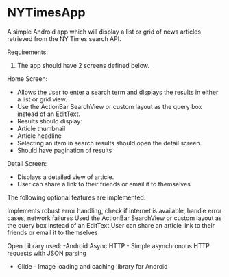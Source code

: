 # NYTimesApp
A simple Android app which will display a list or grid of news articles retrieved from the NY Times
search API.

Requirements:
1. The app should have 2 screens defined below.

Home Screen:
- Allows the user to enter a search term and displays the results in either a list or grid view.
- Use the ActionBar SearchView or custom layout as the query box instead of an EditText.
- Results should display:
- Article thumbnail
- Article headline
- Selecting an item in search results should open the detail screen.
- Should have pagination of results

Detail Screen:
- Displays a detailed view of article.
- User can share a link to their friends or email it to themselves

The following optional features are implemented:

 Implements robust error handling, check if internet is available, handle error cases, network failures
 Used the ActionBar SearchView or custom layout as the query box instead of an EditText
 User can share an article link to their friends or email it to themselves
 
 Open Library used:
 -Android Async HTTP - Simple asynchronous HTTP requests with JSON parsing
- Glide - Image loading and caching library for Android
 
